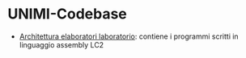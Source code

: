 # UNIMI-Codebase

- [Architettura elaboratori laboratorio](https://github.com/lrivo/UNIMI-Codebase/tree/main/Architettura_elaboratori_lab): contiene i programmi scritti in linguaggio assembly LC2
